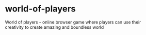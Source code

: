 # world-of-players
World of players - online browser game where players can use their creativity to create amazing and boundless world
